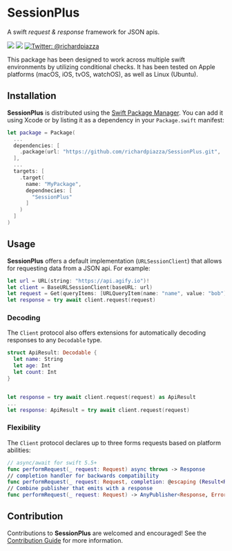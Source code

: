 # SessionPlus

A swift _request & response_ framework for JSON apis.

<p>
 <img src="https://github.com/richardpiazza/SessionPlus/workflows/Swift/badge.svg?branch=main" />
 <img src="https://img.shields.io/badge/Swift-5.2-orange.svg" />
 <a href="https://twitter.com/richardpiazza">
 <img src="https://img.shields.io/badge/twitter-@richardpiazza-blue.svg?style=flat" alt="Twitter: @richardpiazza" />
 </a>
</p>

This package has been designed to work across multiple swift environments by utilizing conditional checks. It has been tested on Apple platforms (macOS, iOS, tvOS, watchOS), as well as Linux (Ubuntu).

## Installation

**SessionPlus** is distributed using the [Swift Package Manager](https://swift.org/package-manager). 
You can add it using Xcode or by listing it as a dependency in your `Package.swift` manifest:

```swift
let package = Package(
  ...
  dependencies: [
    .package(url: "https://github.com/richardpiazza/SessionPlus.git", .upToNextMajor(from: "2.0.0")
  ],
  ...
  targets: [
    .target(
      name: "MyPackage",
      dependnecies: [
        "SessionPlus"
      ]
    )
  ]
)
```

## Usage

**SessionPlus** offers a default implementation (`URLSessionClient`) that allows for requesting data from a JSON api. For example:

```swift
let url = URL(string: "https://api.agify.io")!
let client = BaseURLSessionClient(baseURL: url)
let request = Get(queryItems: [URLQueryItem(name: "name", value: "bob")])
let response = try await client.request(request)
```

### Decoding

The `Client` protocol also offers extensions for automatically decoding responses to any `Decodable` type.

```swift
struct ApiResult: Decodable {
  let name: String
  let age: Int
  let count: Int
}


let response = try await client.request(request) as ApiResult
...
let response: ApiResult = try await client.request(request)
```

### Flexibility

The `Client` protocol declares up to three forms requests based on platform abilities:

```swift
// async/await for swift 5.5+
func performRequest(_ request: Request) async throws -> Response
// completion handler for backwards compatibility
func performRequest(_ request: Request, completion: @escaping (Result<Response, Error>) -> Void)
// Combine publisher that emits with a response
func performRequest(_ request: Request) -> AnyPublisher<Response, Error>
```

## Contribution

Contributions to **SessionPlus** are welcomed and encouraged! See the [Contribution Guide](CONTRIBUTING.md) for more information.
